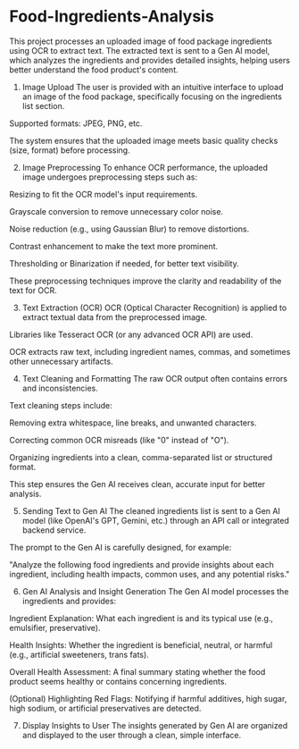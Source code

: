# Food-Ingredients-Analysis
This project processes an uploaded image of food package ingredients using OCR to extract text. The extracted text is sent to a Gen AI model, which analyzes the ingredients and provides detailed insights, helping users better understand the food product's content.

1. Image Upload
The user is provided with an intuitive interface to upload an image of the food package, specifically focusing on the ingredients list section.

Supported formats: JPEG, PNG, etc.

The system ensures that the uploaded image meets basic quality checks (size, format) before processing.

2. Image Preprocessing
To enhance OCR performance, the uploaded image undergoes preprocessing steps such as:

Resizing to fit the OCR model's input requirements.

Grayscale conversion to remove unnecessary color noise.

Noise reduction (e.g., using Gaussian Blur) to remove distortions.

Contrast enhancement to make the text more prominent.

Thresholding or Binarization if needed, for better text visibility.

These preprocessing techniques improve the clarity and readability of the text for OCR.

3. Text Extraction (OCR)
OCR (Optical Character Recognition) is applied to extract textual data from the preprocessed image.

Libraries like Tesseract OCR (or any advanced OCR API) are used.

OCR extracts raw text, including ingredient names, commas, and sometimes other unnecessary artifacts.

4. Text Cleaning and Formatting
The raw OCR output often contains errors and inconsistencies.

Text cleaning steps include:

Removing extra whitespace, line breaks, and unwanted characters.

Correcting common OCR misreads (like "0" instead of "O").

Organizing ingredients into a clean, comma-separated list or structured format.

This step ensures the Gen AI receives clean, accurate input for better analysis.

5. Sending Text to Gen AI
The cleaned ingredients list is sent to a Gen AI model (like OpenAI's GPT, Gemini, etc.) through an API call or integrated backend service.

The prompt to the Gen AI is carefully designed, for example:

"Analyze the following food ingredients and provide insights about each ingredient, including health impacts, common uses, and any potential risks."

6. Gen AI Analysis and Insight Generation
The Gen AI model processes the ingredients and provides:

Ingredient Explanation: What each ingredient is and its typical use (e.g., emulsifier, preservative).

Health Insights: Whether the ingredient is beneficial, neutral, or harmful (e.g., artificial sweeteners, trans fats).

Overall Health Assessment: A final summary stating whether the food product seems healthy or contains concerning ingredients.

(Optional) Highlighting Red Flags: Notifying if harmful additives, high sugar, high sodium, or artificial preservatives are detected.

7. Display Insights to User
The insights generated by Gen AI are organized and displayed to the user through a clean, simple interface.

